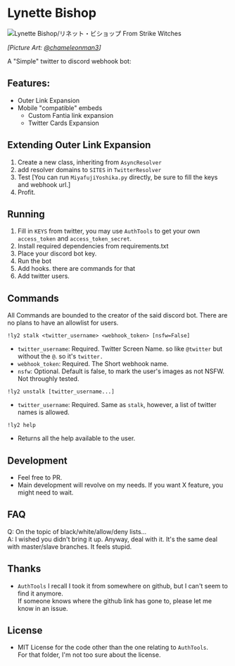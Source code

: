 # Lynette Bishop

![](https://i.ibb.co/52h6qnk/icon004sw.jpg "Lynette Bishop/リネット・ビショップ From Strike Witches")

*[Picture Art: [@chameleonman3](https://twitter.com/chameleonman3)]*

A "Simple" twitter to discord webhook bot:

## Features:

- Outer Link Expansion
- Mobile "compatible" embeds
  - Custom Fantia link expansion
  - Twitter Cards Expansion

## Extending Outer Link Expansion

1. Create a new class, inheriting from `AsyncResolver`
2. add resolver domains to `SITES` in `TwitterResolver`
3. Test [You can run `MiyafujiYoshika.py` directly, be sure to fill the keys and webhook url.]
4. Profit.

## Running

1. Fill in `KEYS` from twitter, you may use `AuthTools` to get your own `access_token` and `access_token_secret`.
2. Install required dependencies from requirements.txt
3. Place your discord bot key.
4. Run the bot
5. Add hooks. there are commands for that
6. Add twitter users.

## Commands

All Commands are bounded to the creator of the said discord bot. There are no plans to have an allowlist for users.

`!ly2 stalk <twitter_username> <webhook_token> [nsfw=False]`
- `twitter_username`: Required. Twitter Screen Name. so like `@twitter` but without the `@`. so it's `twitter.`
- `webhook_token`: Required. The Short webhook name.
- `nsfw`: Optional. Default is false, to mark the user's images as not NSFW. Not throughly tested.

`!ly2 unstalk [twitter_username...]`
- `twitter_username`: Required. Same as `stalk`, however, a list of twitter names is allowed.

`!ly2 help`
- Returns all the help available to the user.

## Development

- Feel free to PR.
- Main development will revolve on my needs. If you want X feature, you might need to wait.

## FAQ

Q: On the topic of black/white/allow/deny lists...  
A: I wished you didn't bring it up. Anyway, deal with it. It's the same deal with master/slave branches. It feels stupid.

## Thanks

- `AuthTools` I recall I took it from somewhere on github, but I can't seem to find it anymore.   
If someone knows where the github link has gone to, please let me know in an issue.

## License

- MIT License for the code other than the one relating to `AuthTools`.  
For that folder, I'm not too sure about the license.
